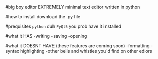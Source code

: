 #big boy editor
EXTREMELY minimal text editor written in python

#how to install
download the .py file

#prequisites
`python` duh
`PyQt5` you prob have it installed

#what it HAS
-writing
-saving
-opening

#what it DOESNT HAVE (these features are coming soon)
-formatting
-syntax highlighting
-other bells and whistles you'd find on other ediors
